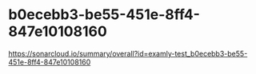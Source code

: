 # b0ecebb3-be55-451e-8ff4-847e10108160
https://sonarcloud.io/summary/overall?id=examly-test_b0ecebb3-be55-451e-8ff4-847e10108160
